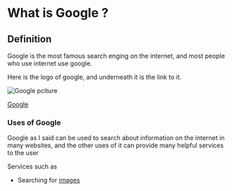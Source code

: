 # What is Google ?


## Definition  
 Google is the most famous search enging on the internet, and most people who use internet use google. 
 
 Here is the logo of google, and underneath it is the link to it.
 
 ![Google pciture](https://www.google.com/images/branding/googlelogo/2x/googlelogo_color_160x56dp.png)
 
 [Google](https://www.google.com/)

### Uses of Google 
Google as I said can be used to search about information on the internet in many websites, and the other uses of it can provide many helpful services to the user 

Services such as 
* Searching for [images](https://www.google.com/imghp?hl=en&tab=wi&authuser=0&ogbl)

